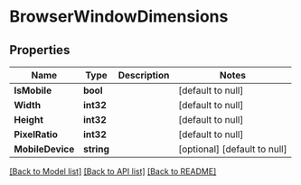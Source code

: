 # BrowserWindowDimensions

## Properties
Name | Type | Description | Notes
------------ | ------------- | ------------- | -------------
**IsMobile** | **bool** |  | [default to null]
**Width** | **int32** |  | [default to null]
**Height** | **int32** |  | [default to null]
**PixelRatio** | **int32** |  | [default to null]
**MobileDevice** | **string** |  | [optional] [default to null]

[[Back to Model list]](../README.md#documentation-for-models) [[Back to API list]](../README.md#documentation-for-api-endpoints) [[Back to README]](../README.md)


